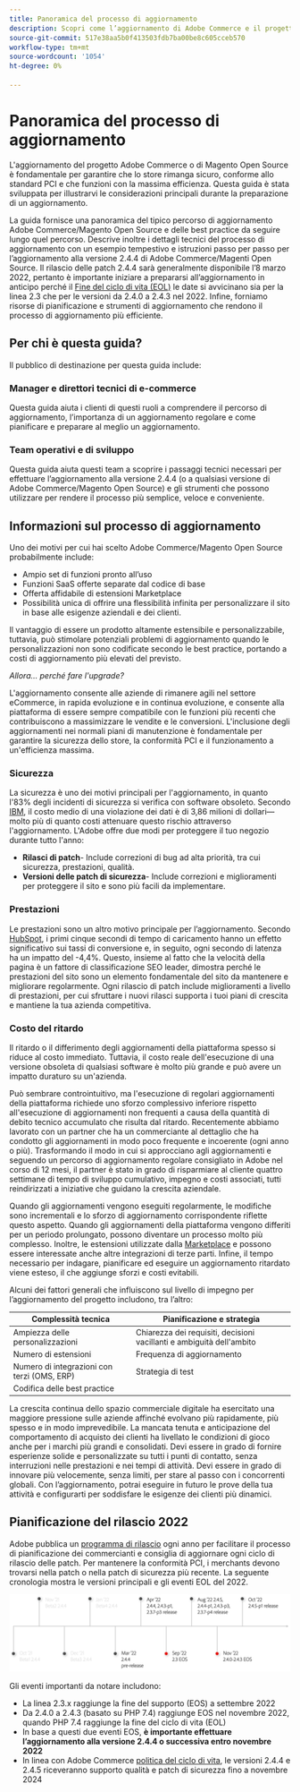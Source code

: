 ```yaml
---
title: Panoramica del processo di aggiornamento
description: Scopri come l’aggiornamento di Adobe Commerce e il progetto Magenti Open Source consente di proteggere la vetrina e di funzionare in modo efficiente.
source-git-commit: 517e38aa5b0f413503fdb7ba00be8c605cceb570
workflow-type: tm+mt
source-wordcount: '1054'
ht-degree: 0%

---
```



# Panoramica del processo di aggiornamento

L&#39;aggiornamento del progetto Adobe Commerce o di Magento Open Source è fondamentale per garantire che lo store rimanga sicuro, conforme allo standard PCI e che funzioni con la massima efficienza. Questa guida è stata sviluppata per illustrarvi le considerazioni principali durante la preparazione di un aggiornamento.

La guida fornisce una panoramica del tipico percorso di aggiornamento Adobe Commerce/Magento Open Source e delle best practice da seguire lungo quel percorso. Descrive inoltre i dettagli tecnici del processo di aggiornamento con un esempio tempestivo e istruzioni passo per passo per l’aggiornamento alla versione 2.4.4 di Adobe Commerce/Magenti Open Source. Il rilascio delle patch 2.4.4 sarà generalmente disponibile l’8 marzo 2022, pertanto è importante iniziare a prepararsi all’aggiornamento in anticipo perché il [Fine del ciclo di vita (EOL)](https://devdocs.magento.com/release/lifecycle-policy.html) le date si avvicinano sia per la linea 2.3 che per le versioni da 2.4.0 a 2.4.3 nel 2022. Infine, forniamo risorse di pianificazione e strumenti di aggiornamento che rendono il processo di aggiornamento più efficiente.

## Per chi è questa guida?

Il pubblico di destinazione per questa guida include:

### Manager e direttori tecnici di e-commerce

Questa guida aiuta i clienti di questi ruoli a comprendere il percorso di aggiornamento, l’importanza di un aggiornamento regolare e come pianificare e preparare al meglio un aggiornamento.

### Team operativi e di sviluppo

Questa guida aiuta questi team a scoprire i passaggi tecnici necessari per effettuare l’aggiornamento alla versione 2.4.4 (o a qualsiasi versione di Adobe Commerce/Magento Open Source) e gli strumenti che possono utilizzare per rendere il processo più semplice, veloce e conveniente.

## Informazioni sul processo di aggiornamento

Uno dei motivi per cui hai scelto Adobe Commerce/Magento Open Source probabilmente include:

- Ampio set di funzioni pronto all’uso
- Funzioni SaaS offerte separate dal codice di base
- Offerta affidabile di estensioni Marketplace
- Possibilità unica di offrire una flessibilità infinita per personalizzare il sito in base alle esigenze aziendali e dei clienti.

Il vantaggio di essere un prodotto altamente estensibile e personalizzabile, tuttavia, può stimolare potenziali problemi di aggiornamento quando le personalizzazioni non sono codificate secondo le best practice, portando a costi di aggiornamento più elevati del previsto.

_Allora... perché fare l&#39;upgrade?_

L&#39;aggiornamento consente alle aziende di rimanere agili nel settore eCommerce, in rapida evoluzione e in continua evoluzione, e consente alla piattaforma di essere sempre compatibile con le funzioni più recenti che contribuiscono a massimizzare le vendite e le conversioni. L&#39;inclusione degli aggiornamenti nei normali piani di manutenzione è fondamentale per garantire la sicurezza dello store, la conformità PCI e il funzionamento a un&#39;efficienza massima.

### Sicurezza

La sicurezza è uno dei motivi principali per l&#39;aggiornamento, in quanto l&#39;83% degli incidenti di sicurezza si verifica con software obsoleto. Secondo [IBM](https://www.ibm.com/security/data-breach), il costo medio di una violazione dei dati è di 3,86 milioni di dollari—molto più di quanto costi attenuare questo rischio attraverso l&#39;aggiornamento. L&#39;Adobe offre due modi per proteggere il tuo negozio durante tutto l&#39;anno:

- **Rilasci di patch**- Include correzioni di bug ad alta priorità, tra cui sicurezza, prestazioni, qualità.
- **Versioni delle patch di sicurezza**- Include correzioni e miglioramenti per proteggere il sito e sono più facili da implementare.

### Prestazioni

Le prestazioni sono un altro motivo principale per l’aggiornamento. Secondo [HubSpot](https://blog.hubspot.com/marketing/page-load-time-conversion-rates), i primi cinque secondi di tempo di caricamento hanno un effetto significativo sui tassi di conversione e, in seguito, ogni secondo di latenza ha un impatto del -4,4%. Questo, insieme al fatto che la velocità della pagina è un fattore di classificazione SEO leader, dimostra perché le prestazioni del sito sono un elemento fondamentale del sito da mantenere e migliorare regolarmente. Ogni rilascio di patch include miglioramenti a livello di prestazioni, per cui sfruttare i nuovi rilasci supporta i tuoi piani di crescita e mantiene la tua azienda competitiva.

### Costo del ritardo

Il ritardo o il differimento degli aggiornamenti della piattaforma spesso si riduce al costo immediato. Tuttavia, il costo reale dell&#39;esecuzione di una versione obsoleta di qualsiasi software è molto più grande e può avere un impatto duraturo su un&#39;azienda.

Può sembrare controintuitivo, ma l&#39;esecuzione di regolari aggiornamenti della piattaforma richiede uno sforzo complessivo inferiore rispetto all&#39;esecuzione di aggiornamenti non frequenti a causa della quantità di debito tecnico accumulato che risulta dal ritardo. Recentemente abbiamo lavorato con un partner che ha un commerciante al dettaglio che ha condotto gli aggiornamenti in modo poco frequente e incoerente (ogni anno o più). Trasformando il modo in cui si approcciano agli aggiornamenti e seguendo un percorso di aggiornamento regolare consigliato in Adobe nel corso di 12 mesi, il partner è stato in grado di risparmiare al cliente quattro settimane di tempo di sviluppo cumulativo, impegno e costi associati, tutti reindirizzati a iniziative che guidano la crescita aziendale.

Quando gli aggiornamenti vengono eseguiti regolarmente, le modifiche sono incrementali e lo sforzo di aggiornamento corrispondente riflette questo aspetto. Quando gli aggiornamenti della piattaforma vengono differiti per un periodo prolungato, possono diventare un processo molto più complesso. Inoltre, le estensioni utilizzate dalla [Marketplace](https://marketplace.magento.com/) e possono essere interessate anche altre integrazioni di terze parti. Infine, il tempo necessario per indagare, pianificare ed eseguire un aggiornamento ritardato viene esteso, il che aggiunge sforzi e costi evitabili.

Alcuni dei fattori generali che influiscono sul livello di impegno per l’aggiornamento del progetto includono, tra l’altro:

| Complessità tecnica | Pianificazione e strategia |
|-----------------------------------------------------------|--------------------------------------------------------------|
| Ampiezza delle personalizzazioni | Chiarezza dei requisiti, decisioni vacillanti e ambiguità dell&#39;ambito |
| Numero di estensioni | Frequenza di aggiornamento |
| Numero di integrazioni con terzi (OMS, ERP) | Strategia di test |
| Codifica delle best practice |  |

La crescita continua dello spazio commerciale digitale ha esercitato una maggiore pressione sulle aziende affinché evolvano più rapidamente, più spesso e in modo imprevedibile. La mancata tenuta e anticipazione del comportamento di acquisto dei clienti ha livellato le condizioni di gioco anche per i marchi più grandi e consolidati. Devi essere in grado di fornire esperienze solide e personalizzate su tutti i punti di contatto, senza interruzioni nelle prestazioni e nei tempi di attività. Devi essere in grado di innovare più velocemente, senza limiti, per stare al passo con i concorrenti globali. Con l’aggiornamento, potrai eseguire in futuro le prove della tua attività e configurarti per soddisfare le esigenze dei clienti più dinamici.

## Pianificazione del rilascio 2022

Adobe pubblica un [programma di rilascio](https://devdocs.magento.com/release/) ogni anno per facilitare il processo di pianificazione dei commercianti e consiglia di aggiornare ogni ciclo di rilascio delle patch. Per mantenere la conformità PCI, i merchants devono trovarsi nella patch o nella patch di sicurezza più recente. La seguente cronologia mostra le versioni principali e gli eventi EOL del 2022.

![](../assets/upgrade-guide/2022-release-timeline.png)

Gli eventi importanti da notare includono:

- La linea 2.3.x raggiunge la fine del supporto (EOS) a settembre 2022
- Da 2.4.0 a 2.4.3 (basato su PHP 7.4) raggiunge EOS nel novembre 2022, quando PHP 7.4 raggiunge la fine del ciclo di vita (EOL)
- In base a questi due eventi EOS, **è importante effettuare l’aggiornamento alla versione 2.4.4 o successiva entro novembre 2022**
- In linea con Adobe Commerce [politica del ciclo di vita](https://devdocs.magento.com/release/lifecycle-policy.html), le versioni 2.4.4 e 2.4.5 riceveranno supporto qualità e patch di sicurezza fino a novembre 2024

